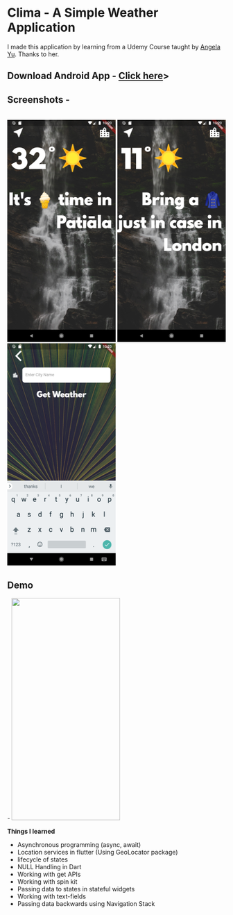 <h1>Clima - A Simple Weather Application</h1>
I made this application by learning from a Udemy Course taught by  <a href="https://github.com/angelabauer"> Angela Yu</a>. Thanks to her. 
<br>

<h2> Download Android App - <a href="">Click here</a>>
<h2> Screenshots -</h2><br>
<div>
<img src="Screenshots/shot1.PNG"  width=250, height=512, style="display:inline-block;">
<img src="Screenshots/shot2.PNG"  width=250, height=512, style="display:inline-block;">
<img src="Screenshots/shot3.PNG"  width=250, height=512, style="display:inline-block;">
</div>


<h2>Demo </h2>-

<img src="Screenshots/demo.gif" width=250, height=512> 


<b>Things I learned</b><br>

- Asynchronous programming (async, await)
- Location services in flutter (Using GeoLocator package)
- lifecycle of states
- NULL Handling in Dart
- Working with get APIs 
- Working with spin kit 
- Passing data to states in stateful widgets
- Working with text-fields
- Passing data backwards using Navigation Stack


